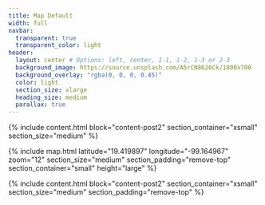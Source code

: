 ```yaml
---
title: Map Default
width: full
navbar:
  transparent: true
  transparent_color: light
header:
  layout: center # Options: left, center, 1-1, 1-2, 1-3 or 2-3
  background_image: https://source.unsplash.com/A5rCN8626Ck/1800x700
  background_overlay: "rgba(0, 0, 0, 0.45)"
  color: light
  section_size: xlarge
  heading_size: medium
  parallax: true
---
```


{% include content.html 
  block="content-post2"
  section_container="xsmall"
  section_size="medium"
%}

{% include map.html 
  latitude="19.419897" 
  longitude="-99.164967" 
  zoom="12" 
  section_size="medium"
  section_padding="remove-top"
  section_container="small"
  height="large"
%}

{% include content.html 
  block="content-post2"
  section_container="xsmall"
  section_size="medium"
  section_padding="remove-top"
%}